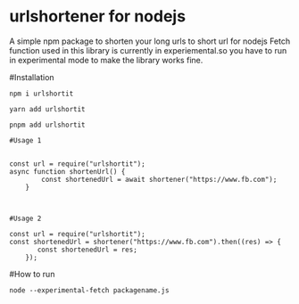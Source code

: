 ﻿# urlshortener for nodejs

A simple npm package to shorten your long urls to short url for nodejs
Fetch function used in this library is currently in experiemental.so you have to run in experimental mode to make the library works fine.

#Installation

`npm i urlshortit`

`yarn add urlshortit`

`pnpm add urlshortit`

```
#Usage 1


const url = require("urlshortit");
async function shortenUrl() {
        const shortenedUrl = await shortener("https://www.fb.com");
    }



#Usage 2

const url = require("urlshortit");
const shortenedUrl = shortener("https://www.fb.com").then((res) => {
       const shortenedUrl = res;
    });
```

#How to run

```
node --experimental-fetch packagename.js
```
